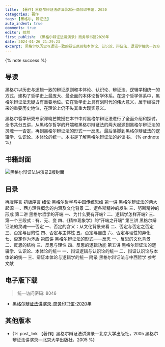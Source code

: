 ```yaml
---
title: 【著作】黑格尔辩证法讲演录2版—商务印书馆，2020
categories: 著作
tags: [黑格尔, 辩证法]
auto_indent: true
comments: true
editor: 皎然
first_publish: 《黑格尔辩证法讲演录》商务印书馆2020年
date: 2024-01-26 21:29:23
excerpt: 黑格尔以历史与逻辑一致的辩证原则和本体论、认识论、辩证法、逻辑学相统一的方式，建构了哲学史上最庞大、最全面的本体论哲学体系。在这个哲学体系中，黑格尔辩证法无疑占有重要地位。它在哲学史上具有划时代的伟大意义，居于继往开来的重要历史地位，在理论上仍不失其重大现实意义。
---
```

{% note success %}
## 导读
黑格尔以历史与逻辑一致的辩证原则和本体论、认识论、辩证法、逻辑学相统一的方式，建构了哲学史上最庞大、最全面的本体论哲学体系。在这个哲学体系中，黑格尔辩证法无疑占有重要地位。它在哲学史上具有划时代的伟大意义，居于继往开来的重要历史地位，在理论上仍不失其重大现实意义。

黑格尔哲学研究专家邓晓芒教授在本书中对黑格尔辩证法进行了全面介绍和探讨。全书共分五讲，从黑格尔哲学的开端和黑格尔辩证法的两大起源到黑格尔辩证法的灵魂一一否定，再到黑格尔辩证法的形式一一反思，最后落脚到黑格尔辩证法的逻辑学、认识论、本体论的统一。本书是了解黑格尔辩证法的必读书。
{% endnote %}
## 书籍封面
![黑格尔辩证法讲演录2版封面](/images/黑格尔辩证法讲演录2版封面.jpg)
## 目录
再版序言
初版序言
绪论 黑格尔哲学与中国传统思维
第一讲 黑格尔辩证法的两大起源
一、西方理性概念的内涵及文化背景
二、逻各斯精神的发生
三、努斯精神的形成
第二讲 黑格尔哲学的开端
一、为什么要有开端?
二、逻辑学怎样开端?
三、第一个三段式：有、无、变
四、《精神现象学》的“开端之开端”
第三讲 黑格尔辩证法的灵魂——否定
一、否定的含义：从文化背景来看
二、否定与否定之否定
三、否定与目的性
四、否定与主体性
五、否定与自由
六、否定与理性的异化
七、否定作为矛盾
第四讲 黑格尔辩证法的形式——反思
一、反思的文化背景
二、反思的结构
三、反思与理性
四、反思的逻辑功能
第五讲 黑格尔辩证法的逻辑学、认识论、本体论的统一
一、辩证逻辑与认识论的统一
二、辩证认识论与本体论的统一
三、辩证本体论与逻辑学的统一
附录 黑格尔辩证法与中西哲学
参考文献
## 电子版下载
> 统一访问密码: 8046

- [黑格尔辩证法讲演录-商务印书馆-2020年](https://url92.ctfile.com/f/21466692-1013992610-792a5d?p=8046)

## 其他版本
- {% post_link 【著作】黑格尔辩证法讲演录—北京大学出版社，2005 黑格尔辩证法讲演录—北京大学出版社，2005 %}<br/>
